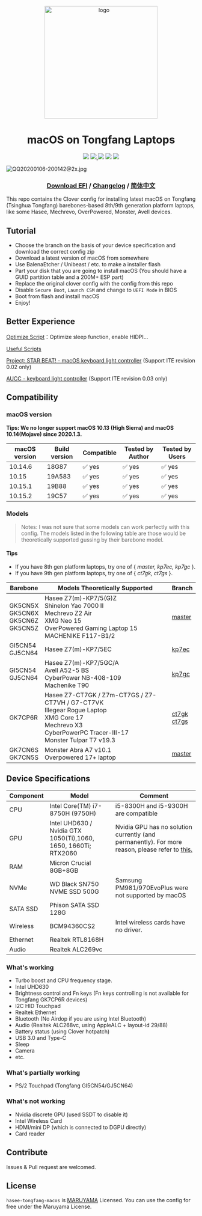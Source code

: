<p align="center">

<img src="https://i.loli.net/2020/01/06/6ZNseqdxyGVlwPb.png" width="300px" alt="logo">

</p>

<h1 align="center">macOS on Tongfang Laptops</h1>

<p align="center">
<img src="https://img.shields.io/badge/build-passing-brightgreen.svg"/> 
<a href="https://aya-buildbot.kirainmoe.com">
    <img src="https://img.shields.io/badge/download-release-blue.svg"/> 
</a>
<img src="https://img.shields.io/badge/coverage-98%25-brightgreen.svg"/> <img src="https://img.shields.io/badge/macOS_version-10.15.2-9cf.svg"/> <img src="https://img.shields.io/badge/built_by-Yume_Maruyama-ff69b4.svg"/> 
</p>

![QQ20200106-200142@2x.jpg](https://i.loli.net/2020/01/06/jHEMaG3wPbiKWc2.jpg)

<h3 align="center">
    <a href="https://efi.kirainmoe.com/">Download EFI</a> /
    <a href="https://github.com/kirainmoe/hasee-tongfang-macos/blob/master/Changelog.md">Changelog</a> / <a href="https://github.com/kirainmoe/hasee-tongfang-macos/blob/master/README.md">简体中文</a>
</h3>

This repo contains the Clover config for installing latest macOS on Tongfang (Tsinghua Tongfang) barebones-based 8th/9th generation platform laptops, like some Hasee, Mechrevo, OverPowered, Monster, Avell devices.

## Tutorial

- Choose the branch on the basis of your device specification and download the correct config zip
- Download a latest version of macOS from somewhere
- Use BalenaEtcher / Unibeast / etc. to make a installer flash
- Part your disk that you are going to install macOS (You should have a GUID partition table and a 200M+ ESP part)
- Replace the original clover config with the config from this repo
- Disable `Secure Boot`, `Launch CSM` and change to `UEFI Mode` in BIOS
- Boot from flash and install macOS
- Enjoy!

## Better Experience

[Optimize Script](https://hackintosh.kirainmoe.com/an-zhuang-hou/an-zhuang-hou-de-chang-jian-wen-ti-jie-da#postinstall-you-hua-jiao-ben-shi-shen-me-wei-shen-me-xu-yao-zhi-hang-ta)：Optimize sleep function, enable HIDPI...

[Useful Scripts](https://hackintosh.kirainmoe.com/an-zhuang-hou/chang-yong-ming-ling-he-you-hua)

[Project: STAR BEAT! - macOS keyboard light controller](https://github.com/kirainmoe/project-starbeat/releases) (Support ITE revision 0.02 only)

[AUCC - keyboard light controller](https://github.com/rodgomesc/avell-unofficial-control-center) (Support ITE revision 0.03 only)


## Compatibility

### macOS version

**Tips: We no longer support macOS 10.13 (High Sierra) and macOS 10.14(Mojave) since 2020.1.3.**

| macOS version | Build version | Compatible | Tested by Author | Tested by Users |
|-------|---------|--------|------------|----------|
| 10.14.6 | 18G87 | ✅ yes  | ✅ yes  | ✅ yes  |
| 10.15   | 19A583 | ✅ yes  | ✅ yes  | ✅ yes  |
| 10.15.1 | 19B88 | ✅ yes  | ✅ yes  | ✅ yes  |
| 10.15.2 | 19C57 | ✅ yes  | ✅ yes  | ✅ yes  |

### Models

> Notes: I was not sure that some models can work perfectly with this config. The models listed in the following table are those would be theoretically supported gussing by their barebone model.

#### Tips

- If you have 8th gen platform laptops, try one of { *master, kp7ec, kp7gc* }.
-  If you have 9th gen platform laptops, try one of { *ct7gk, ct7gs* }.

| Barebone | Models Theoretically Supported | Branch |
|-----|------|-----|
| GK5CN5X <br> GK5CN6X <br> GK5CN6Z <br> GK5CN5Z | Hasee Z7(m)-KP7/5(G)Z <br> Shinelon Yao 7000 II <br> Mechrevo Z2 Air <br>XMG Neo 15<br>OverPowered Gaming Laptop 15<br>MACHENIKE F117-B1/2 | [master](https://github.com/kirainmoe/hasee-tongfang-macos) | 
| GI5CN54 <br> GJ5CN64 | Hasee Z7(m)-KP7/5EC | [kp7ec](https://github.com/kirainmoe/hasee-tongfang-macos/tree/kp7ec) |
| GI5CN54 <br> GJ5CN64 | Hasee Z7(m)-KP7/5GC/A<br>Avell A52-5 BS<br>CyberPower NB-408-109<br>Machenike T90 | [kp7gc](https://github.com/kirainmoe/hasee-tongfang-macos/tree/kp7gc) |
| GK7CP6R | Hasee Z7-CT7GK / Z7m-CT7GS / Z7-CT7VH / G7-CT7VK<br>Illegear Rogue Laptop<br>XMG Core 17<br>Mechrevo X3<br>CyberPowerPC Tracer-III-17<br>Monster Tulpar T7 v19.3  | [ct7gk](https://github.com/kirainmoe/hasee-tongfang-macos/tree/ct7gk) <br> [ct7gs](https://github.com/kirainmoe/hasee-tongfang-macos/tree/ct7gs) |
| GK7CN6S<br>GK7CN5S | Monster Abra A7 v10.1 <br>Overpowered 17+ laptop  | [master](https://github.com/kirainmoe/hasee-tongfang-macos) |

## Device Specifications

| Component | Model | Comment |
|--|--|---|
| CPU | Intel Core(TM) i7-8750H (9750H)  | i5-8300H and i5-9300H are compatible |
| GPU | Intel UHD630 / Nvidia GTX 1050(Ti),1060, 1650, 1660Ti; RTX2060 | Nvidia GPU has no solution currently (and permanently). For more reason, please refer to [this.](https://github.com/kirainmoe/hasee-tongfang-macos/wiki/%E5%AE%89%E8%A3%85%E5%90%8E%E7%9A%84%E5%B8%B8%E8%A7%81%E9%97%AE%E9%A2%98%E8%A7%A3%E7%AD%94#%E9%82%A3%E4%B8%BA%E4%BB%80%E4%B9%88%E7%8B%AC%E6%98%BE%E6%97%A0%E6%B3%95%E9%A9%B1%E5%8A%A8) |
| RAM | Micron Crucial 8GB+8GB | |
| NVMe | WD Black SN750 NVME SSD 500G | Samsung PM981/970EvoPlus were not supported by macOS | 
| SATA SSD | Phison SATA SSD 128G | | 
| Wireless | BCM94360CS2 | Intel wireless cards have no driver. |
| Ethernet | Realtek RTL8168H | |
| Audio | Realtek ALC269vc | |

### What's working

- Turbo boost and CPU frequency stage.
- Intel UHD630
- Brightness control and Fn keys (Fn keys controlling is not available for Tongfang GK7CP6R devices)
- I2C HID Touchpad
- Realtek Ethernet
- Bluetooth (No Airdop if you are using Intel Bluetooth)
- Audio (Realtek ALC268vc, using AppleALC + layout-id 29/88)
- Battery status (using Clover hotpatch)
- USB 3.0 and Type-C
- Sleep
- Camera
- etc.

### What's partially working

- PS/2 Touchpad (Tongfang GI5CN54/GJ5CN64)

### What's not working

- Nvidia discrete GPU (used SSDT to disable it)
- Intel Wireless Card
- HDMI/mini DP (which is connected to DGPU directly)
- Card reader

## Contribute

Issues & Pull request are welcomed.

## License

`hasee-tongfang-macos` is [MARUYAMA](https://github.com/kirainmoe/hasee-tongfang-macos/blob/master/LICENSE) Licensed. You can use the config for free under the Maruyama License.
